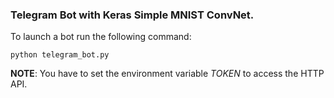 ### Telegram Bot with Keras Simple MNIST ConvNet.

To launch a bot run the following command:
```
python telegram_bot.py
```

**NOTE**: You have to set the environment variable *TOKEN* to access the HTTP API.
